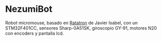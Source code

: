 # NezumiBot
Robot micromouse, basado en [Ratatron]([https://www.google.com](https://github.com/JavierIH/ratatron)) de Javier Isabel, con un STM32F401CC, sensores Sharp-0A51SK, giroscopio GY-91, motores N20 con encoders y pantalla lcd.
